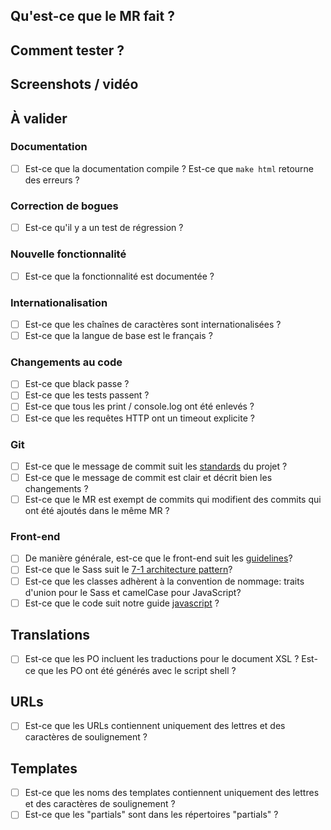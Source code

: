## Qu'est-ce que le MR fait ?

## Comment tester ?

## Screenshots / vidéo

## À valider

### Documentation

* [ ] Est-ce que la documentation compile ? Est-ce que `make html` retourne des erreurs ?

### Correction de bogues

* [ ] Est-ce qu'il y a un test de régression ?

### Nouvelle fonctionnalité

* [ ] Est-ce que la fonctionnalité est documentée ?

### Internationalisation

* [ ] Est-ce que les chaînes de caractères sont internationalisées ?
* [ ] Est-ce que la langue de base est le français ?

### Changements au code

* [ ] Est-ce que black passe ?
* [ ] Est-ce que les tests passent ?
* [ ] Est-ce que tous les print / console.log ont été enlevés ?
* [ ] Est-ce que les requêtes HTTP ont un timeout explicite ?

### Git

* [ ] Est-ce que le message de commit suit les [standards](http://tbaggery.com/2008/04/19/a-note-about-git-commit-messages.html) du projet ?
* [ ] Est-ce que le message de commit est clair et décrit bien les changements ?
* [ ] Est-ce que le MR est exempt de commits qui modifient des commits qui ont été ajoutés dans le même MR ?

### Front-end

* [ ] De manière générale, est-ce que le front-end suit les [guidelines](https://github.com/bendc/frontend-guidelines)?
* [ ] Est-ce que le Sass suit le [7-1 architecture pattern](http://sass-guidelin.es/#architecture)?
* [ ] Est-ce que les classes adhèrent à la convention de nommage: traits d'union pour le Sass et camelCase pour JavaScript?
* [ ] Est-ce que le code suit notre guide  [javascript](eruditorg.readthedocs.org/fr/latest/javascript.html) ?

## Translations

* [ ] Est-ce que les PO incluent les traductions pour le document XSL ? Est-ce que les PO ont été générés avec le script shell ?

## URLs

* [ ] Est-ce que les URLs contiennent uniquement des lettres et des caractères de soulignement ?

## Templates

* [ ] Est-ce que les noms des templates contiennent uniquement des lettres et des caractères de soulignement ?
* [ ] Est-ce que les "partials" sont dans les répertoires "partials" ?
